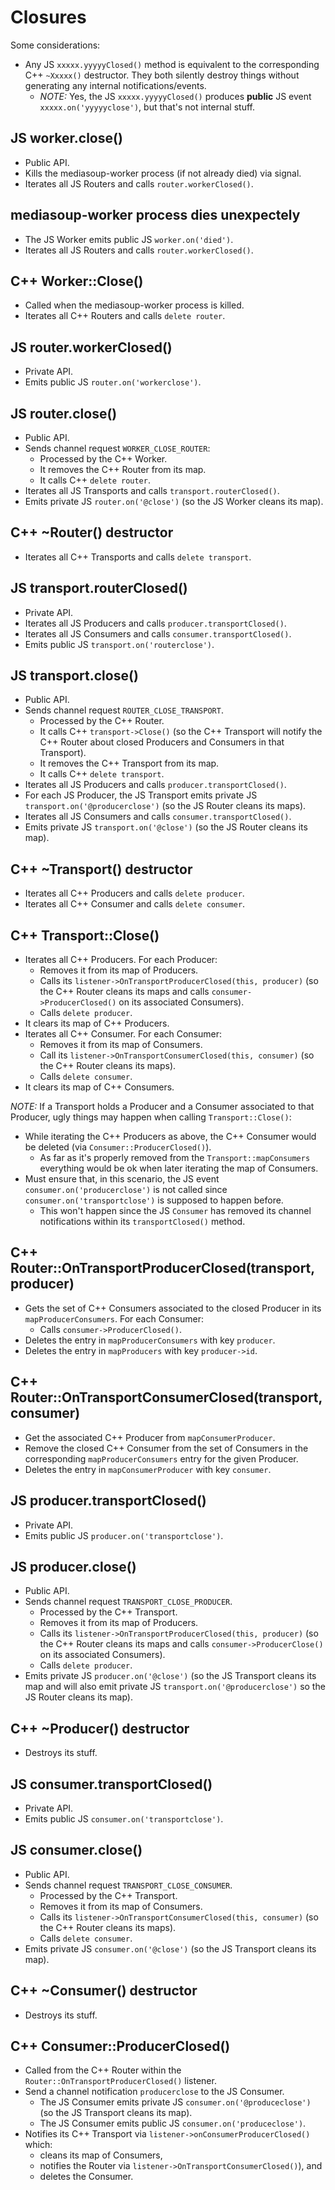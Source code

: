 # Closures

Some considerations:

* Any JS `xxxxx.yyyyyClosed()` method is equivalent to the corresponding C++ `~Xxxxx()` destructor. They both silently destroy things without generating any internal notifications/events.
  - *NOTE:* Yes, the JS `xxxxx.yyyyyClosed()` produces **public** JS event `xxxxx.on('yyyyyclose')`, but that's not internal stuff.


## JS worker.close()

* Public API.
* Kills the mediasoup-worker process (if not already died) via signal.
* Iterates all JS Routers and calls `router.workerClosed()`.

## mediasoup-worker process dies unexpectely

* The JS Worker emits public JS `worker.on('died')`.
* Iterates all JS Routers and calls `router.workerClosed()`.

## C++ Worker::Close()

* Called when the mediasoup-worker process is killed.
* Iterates all C++ Routers and calls `delete router`.

## JS router.workerClosed()

* Private API.
* Emits public JS `router.on('workerclose')`.

## JS router.close()

* Public API.
* Sends channel request `WORKER_CLOSE_ROUTER`:
  - Processed by the C++ Worker.
  - It removes the C++ Router from its map.
  - It calls C++ `delete router`.
* Iterates all JS Transports and calls `transport.routerClosed()`.
* Emits private JS `router.on('@close')` (so the JS Worker cleans its map).

## C++ ~Router() destructor

* Iterates all C++ Transports and calls `delete transport`.

## JS transport.routerClosed()

* Private API.
* Iterates all JS Producers and calls `producer.transportClosed()`.
* Iterates all JS Consumers and calls `consumer.transportClosed()`.
* Emits public JS `transport.on('routerclose')`.

## JS transport.close()

* Public API.
* Sends channel request `ROUTER_CLOSE_TRANSPORT`.
  - Processed by the C++ Router.
  - It calls C++ `transport->Close()` (so the C++ Transport will notify the C++ Router about closed Producers and Consumers in that Transport).
  - It removes the C++ Transport from its map.
  - It calls C++ `delete transport`.
* Iterates all JS Producers and calls `producer.transportClosed()`.
* For each JS Producer, the JS Transport emits private JS `transport.on('@producerclose')` (so the JS Router cleans its maps).
* Iterates all JS Consumers and calls `consumer.transportClosed()`.
* Emits private JS `transport.on('@close')` (so the JS Router cleans its map).

## C++ ~Transport() destructor

* Iterates all C++ Producers and calls `delete producer`.
* Iterates all C++ Consumer and calls `delete consumer`.

## C++ Transport::Close()

* Iterates all C++ Producers. For each Producer:
  - Removes it from its map of Producers.
  - Calls its `listener->OnTransportProducerClosed(this, producer)` (so the C++ Router cleans its maps and calls `consumer->ProducerClosed()` on its associated Consumers).
  - Calls `delete producer`.
* It clears its map of C++ Producers.
* Iterates all C++ Consumer. For each Consumer:
  - Removes it from its map of Consumers.
  - Call its `listener->OnTransportConsumerClosed(this, consumer)` (so the C++ Router cleans its maps).
  - Calls `delete consumer`.
* It clears its map of C++ Consumers.

*NOTE:* If a Transport holds a Producer and a Consumer associated to that Producer, ugly things may happen when calling `Transport::Close()`:
  - While iterating the C++ Producers as above, the C++ Consumer would be deleted (via `Consumer::ProducerClosed()`).
    + As far as it's properly removed from the `Transport::mapConsumers` everything would be ok when later iterating the map of Consumers.
  - Must ensure that, in this scenario, the JS event `consumer.on('producerclose')` is not called since `consumer.on('transportclose')` is supposed to happen before.
    + This won't happen since the JS `Consumer` has removed its channel notifications within its `transportClosed()` method.

## C++ Router::OnTransportProducerClosed(transport, producer)

* Gets the set of C++ Consumers associated to the closed Producer in its `mapProducerConsumers`. For each Consumer:
  - Calls `consumer->ProducerClosed()`.
* Deletes the entry in `mapProducerConsumers` with key `producer`.
* Deletes the entry in `mapProducers` with key `producer->id`.

## C++ Router::OnTransportConsumerClosed(transport, consumer)

* Get the associated C++ Producer from `mapConsumerProducer`.
* Remove the closed C++ Consumer from the set of Consumers in the corresponding `mapProducerConsumers` entry for the given Producer.
* Deletes the entry in `mapConsumerProducer` with key `consumer`.

## JS producer.transportClosed()

* Private API.
* Emits public JS `producer.on('transportclose')`.

## JS producer.close()

* Public API.
* Sends channel request `TRANSPORT_CLOSE_PRODUCER`.
  - Processed by the C++ Transport.
  - Removes it from its map of Producers.
  - Calls its `listener->OnTransportProducerClosed(this, producer)` (so the C++ Router cleans its maps and calls `consumer->ProducerClose()` on its associated Consumers).
  - Calls `delete producer`.
* Emits private JS `producer.on('@close')` (so the JS Transport cleans its map and will also emit private JS `transport.on('@producerclose')` so the JS Router cleans its map). 

## C++ ~Producer() destructor

* Destroys its stuff.

## JS consumer.transportClosed()

* Private API.
* Emits public JS `consumer.on('transportclose')`.

## JS consumer.close()

* Public API.
* Sends channel request `TRANSPORT_CLOSE_CONSUMER`.
  - Processed by the C++ Transport.
  - Removes it from its map of Consumers.
  - Calls its `listener->OnTransportConsumerClosed(this, consumer)` (so the C++ Router cleans its maps).
  - Calls `delete consumer`.
* Emits private JS `consumer.on('@close')` (so the JS Transport cleans its map).

## C++ ~Consumer() destructor

* Destroys its stuff.

## C++ Consumer::ProducerClosed()

* Called from the C++ Router within the `Router::OnTransportProducerClosed()` listener.
* Send a channel notification `producerclose` to the JS Consumer.
  - The JS Consumer emits private JS `consumer.on('@produceclose')` (so the JS Transport cleans its map).
  - The JS Consumer emits public JS `consumer.on('produceclose')`.
* Notifies its C++ Transport via `listener->onConsumerProducerClosed()` which:
  - cleans its map of Consumers,
  - notifies the Router via `listener->OnTransportConsumerClosed()`), and
  - deletes the Consumer.
